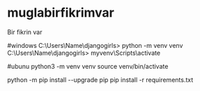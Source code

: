 # muglabirfikrimvar
Bir fikrin var




#windows
C:\Users\Name\djangogirls> python -m venv venv
C:\Users\Name\djangogirls> myvenv\Scripts\activate

#ubunu
python3 -m venv venv
source venv/bin/activate


python -m pip install --upgrade pip
pip install -r requirements.txt